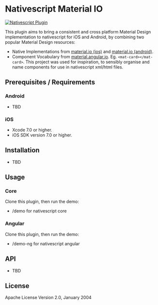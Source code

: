 # Nativescript Material IO

[![Nativescript Plugin](https://img.shields.io/badge/nativescript%20plugin-in%20development-orange.svg)](http://nstudio.io)

This plugin aims to bring a consistent and cross platform Material Design implementation to nativescript for iOS and Android, by combining two popular Material Design resources:
* Native Implementations from [material.io (ios)](https://material.io/components/ios/) and [material.io (android)](https://material.io/components/android/).  
* Component Vocabulary from [material.angular.io](https://material.angular.io/components).  Eg. `<mat-card></mat-card>`.  This project was used for inspiration, to sensibly organise and name components for use in nativescript xml/html files.  


## Prerequisites / Requirements

### Android

* TBD


### iOS

* Xcode 7.0 or higher.
* iOS SDK version 7.0 or higher.


## Installation

* TBD

## Usage 

### Core

Clone this plugin, then run the demo:
* /demo for nativescript core

### Angular

Clone this plugin, then run the demo:
* /demo-ng for nativescript angular

## API

* TBD

## License

Apache License Version 2.0, January 2004
